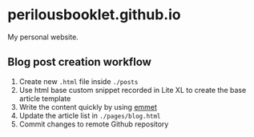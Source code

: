 # perilousbooklet.github.io

My personal website.

## Blog post creation workflow

1. Create new `.html` file inside `./posts`
2. Use html base custom snippet recorded in Lite XL to create the base article template
3. Write the content quickly by using [emmet](https://docs.emmet.io/)
4. Update the article list in `./pages/blog.html`
5. Commit changes to remote Github repository
